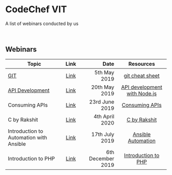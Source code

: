# CodeChef VIT

A list of webinars conducted by us

<br/>

## Webinars

| Topic                                                                                         |                                 Link                                  |              Date |                                                           Resources                                                            |
| --------------------------------------------------------------------------------------------- | :-------------------------------------------------------------------: | ----------------: | :----------------------------------------------------------------------------------------------------------------------------: |
| [GIT](https://github.com/CodeChefVIT/webinars/tree/master/git-and-github)                     | [Link](https://www.facebook.com/codechefvit/videos/1011390399066124/) |      5th May 2019 |                      [git cheat sheet](https://www.atlassian.com/git/tutorials/atlassian-git-cheatsheet)                       |
| [API Development](https://github.com/CodeChefVIT/webinars/tree/master/api-development-nodejs) | [Link](https://www.facebook.com/codechefvit/videos/386584228621534/)  |     20th May 2019 | [API development with Node.js](https://medium.freecodecamp.org/building-a-simple-node-js-api-in-under-30-minutes-a07ea9e390d2) |
| Consuming APIs                                                                                | [Link](https://www.facebook.com/codechefvit/videos/270778887096934/)  |    23rd June 2019 |                      [Consuming APIs](https://github.com/CodeChefVIT/webinars/tree/master/consuming-apis)                      |
| C by Rakshit                                                                                  | [Link](https://www.facebook.com/codechefvit/videos/1334681746919673/) | 4th April 2020    |                          [C by Rakshit](https://www.facebook.com/codechefvit/videos/1334681746919673/)                           |s
| Introduction to Automation with Ansible                                                       | [Link](https://www.facebook.com/codechefvit/videos/210814896488714/)  |    17th July 2019 |       [Ansible Automation](https://github.com/CodeChefVIT/webinars/tree/master/Introduction-to-Automation-with-Ansible)        |
| Introduction to PHP                                                                           | [Link](https://www.facebook.com/codechefvit/videos/537200067011030/)  | 6th December 2019 |                          [Introduction to PHP](https://www.studytonight.com/php/introduction-to-php)|                           
